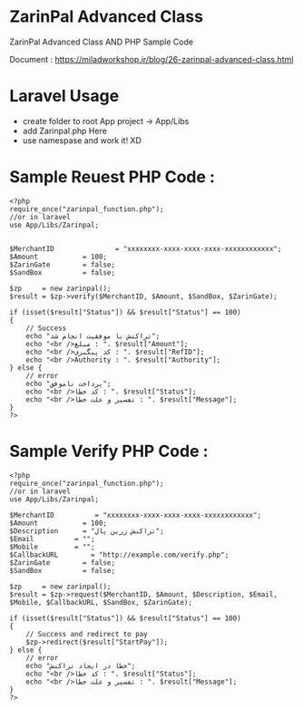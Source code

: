 # ZarinPal Advanced Class
ZarinPal Advanced Class AND PHP Sample Code

Document : https://miladworkshop.ir/blog/26-zarinpal-advanced-class.html

# Laravel Usage
* create folder to root App project -> App/Libs
* add Zarinpal.php Here
* use namespase and work it! XD

# Sample Reuest PHP Code :

```
<?php
require_once("zarinpal_function.php");
//or in laravel
use App/Libs/Zarinpal;


$MerchantID 	          = "xxxxxxxx-xxxx-xxxx-xxxx-xxxxxxxxxxxx";
$Amount 		  = 100;
$ZarinGate 		  = false;
$SandBox 		  = false;

$zp 	= new zarinpal();
$result = $zp->verify($MerchantID, $Amount, $SandBox, $ZarinGate);

if (isset($result["Status"]) && $result["Status"] == 100)
{
	// Success
	echo "تراکنش با موفقیت انجام شد";
	echo "<br />مبلغ : ". $result["Amount"];
	echo "<br />کد پیگیری : ". $result["RefID"];
	echo "<br />Authority : ". $result["Authority"];
} else {
	// error
	echo "پرداخت ناموفق";
	echo "<br />کد خطا : ". $result["Status"];
	echo "<br />تفسیر و علت خطا : ". $result["Message"];
}
?>
```

# Sample Verify PHP Code :

```
<?php
require_once("zarinpal_function.php");
//or in laravel
use App/Libs/Zarinpal;

$MerchantID 	     = "xxxxxxxx-xxxx-xxxx-xxxx-xxxxxxxxxxxx";
$Amount           = 100;
$Description 	  = "تراکنش زرین پال";
$Email 			= "";
$Mobile 		= "";
$CallbackURL 	    = "http://example.com/verify.php";
$ZarinGate 		  = false;
$SandBox 		  = false;

$zp 	= new zarinpal();
$result = $zp->request($MerchantID, $Amount, $Description, $Email, $Mobile, $CallbackURL, $SandBox, $ZarinGate);

if (isset($result["Status"]) && $result["Status"] == 100)
{
	// Success and redirect to pay
	$zp->redirect($result["StartPay"]);
} else {
	// error
	echo "خطا در ایجاد تراکنش";
	echo "<br />کد خطا : ". $result["Status"];
	echo "<br />تفسیر و علت خطا : ". $result["Message"];
}
?>
```
